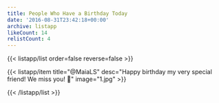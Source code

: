 ```yaml
---
title: People Who Have a Birthday Today
date: '2016-08-31T23:42:18+00:00'
archive: listapp
likeCount: 14
relistCount: 4
---
```



{{< listapp/list order=false reverse=false >}}

   {{< listapp/item title="@MaiaLS"
      desc="Happy birthday my very special friend! We miss you! 🎉"
      image="1.jpg" >}}

{{< /listapp/list >}}
